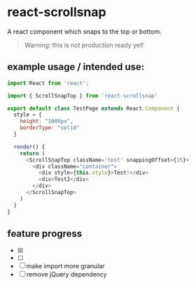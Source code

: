 # react-scrollsnap
A react component which snaps to the top or bottom.

>Warning: this is not production ready yet!

## example usage / intended use:
```js
import React from 'react';

import { ScrollSnapTop } from 'react-scrollsnap'

export default class TestPage extends React.Component {
  style = {
    height: "1000px",
    borderType: "solid"
  }

  render() {
    return (
      <ScrollSnapTop className='test' snappingOffset={15}>
        <div className="container">
          <div style={this.style}>Test!</div>
          <div>Test2</div>
        </div>
      </ScrollSnapTop>
    )
  }
}
```

## feature progress
* [X] <ScrollSnapTop/>
* [ ] <ScrollSnapBottom/>
* [ ] make import more granular
* [ ] remove jQuery dependency

